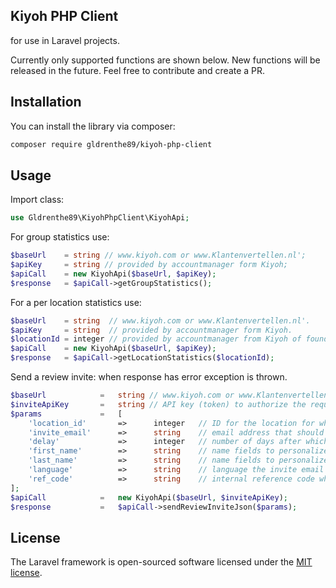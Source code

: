 ## Kiyoh PHP Client
for use in Laravel projects.

Currently only supported functions are shown below. New functions will be released in the future. Feel free to contribute and create a PR.

## Installation

You can install the library via composer:

```bash
composer require gldrenthe89/kiyoh-php-client
```

## Usage

Import class:
```php
use Gldrenthe89\KiyohPhpClient\KiyohApi;
```

For group statistics use:

```php
$baseUrl    = string // www.kiyoh.com or www.Klantenvertellen.nl';
$apiKey     = string // provided by accountmanager form Kiyoh;
$apiCall    = new KiyohApi($baseUrl, $apiKey);
$response   = $apiCall->getGroupStatistics();
```

For a per location statistics use:

```php
$baseUrl    = string  // www.kiyoh.com or www.Klantenvertellen.nl'.
$apiKey     = string  // provided by accountmanager form Kiyoh.
$locationId = integer // provided by accountmanager from Kiyoh of found in respective group dashboard.
$apiCall    = new KiyohApi($baseUrl, $apiKey);
$response   = $apiCall->getLocationStatistics($locationId);
```

Send a review invite:
when response has error exception is thrown.
```php
$baseUrl            =   string // www.kiyoh.com or www.Klantenvertellen.nl';
$inviteApiKey       =   string // API key (token) to authorize the request, found in respective group dashboard;
$params             =   [
    'location_id'       =>      integer   // ID for the location for which the invite should be sent,
    'invite_email'      =>      string    // email address that should receive the invite,
    'delay'             =>      integer   // number of days after which the email should be sent. 0 is immediately,
    'first_name'        =>      string    // name fields to personalize the invite,
    'last_name'         =>      string    // name fields to personalize the invite,
    'language'          =>      string    // language the invite email is sent, “nl” for Dutch (case sensitive)
    'ref_code'          =>      string    // internal reference code which can be used for administration purposes (the reference code is visible in invite history, review exports and XML feed)
];
$apiCall            =   new KiyohApi($baseUrl, $inviteApiKey);
$response           =   $apiCall->sendReviewInviteJson($params);
```

## License

The Laravel framework is open-sourced software licensed under the [MIT license](LICENSE.md).
